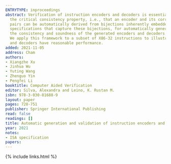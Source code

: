 ```yaml
---
ENTRYTYPE: inproceedings
abstract: Verification of instruction encoders and decoders is essential for formalizing manipulation of machine code. The existing approaches cannot guarantee
  the critical consistency property, i.e., that an encoder and its corresponding decoder are mutual inverses of each other. We observe that consistent encoder-decoder
  pairs can be automatically derived from bijections inherently embedded in instruction formats. Based on this observation, we develop a framework for writing
  specifications that capture these bijections, for automatically generating encoders and decoders from these specifications, and for formally validating
  the consistency and soundness of the generated encoders and decoders by synthesizing proofs in Coq and discharging verification conditions using SMT solvers.
  We apply this framework to a subset of X86-32 instructions to illustrate its effectiveness in these regards. We also demonstrate that the generated encoders
  and decoders have reasonable performance.
added: 2021-11-05
address: Cham
authors:
- Xiangzhe Xu
- Jinhua Wu
- Yuting Wang
- Zhenguo Yin
- Pengfei Li
booktitle: Computer Aided Verification
editor: Silva, Alexandra and Leino, K. Rustan M.
isbn: 978-3-030-81688-9
layout: paper
pages: 728-751
publisher: Springer International Publishing
read: false
readings: []
title: Automatic generation and validation of instruction encoders and decoders
year: 2021
notes:
- ISA specification
papers:
---
```

{% include links.html %}
